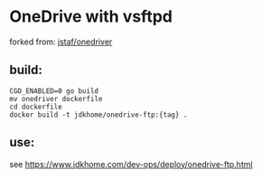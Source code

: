 # OneDrive with vsftpd

forked from: [jstaf/onedriver](https://github.com/jstaf/onedriver)

## build:

```
CGO_ENABLED=0 go build
mv onedriver dockerfile
cd dockerfile
docker build -t jdkhome/onedrive-ftp:{tag} .
```

## use:

see https://www.jdkhome.com/dev-ops/deploy/onedrive-ftp.html




